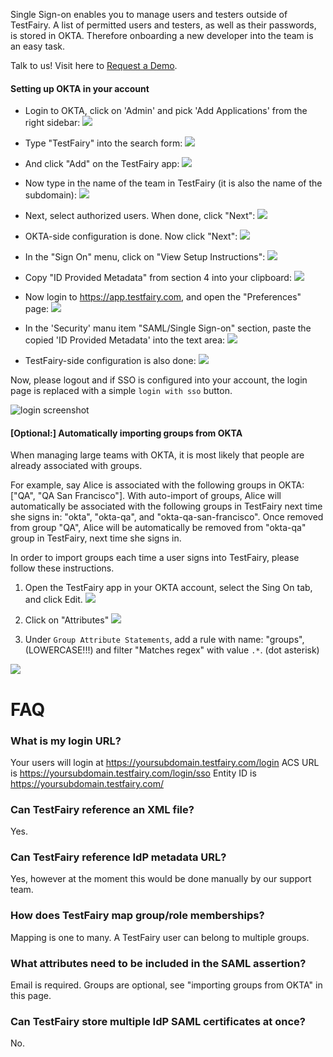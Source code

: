 
Single Sign-on enables you to manage users and testers outside of TestFairy. A list of permitted users and testers, as well as their passwords, is stored in OKTA. Therefore onboarding a new developer into the team is an easy task.

Talk to us! Visit here to [Request a Demo](https://www.testfairy.com/contact_us.php).

#### Setting up OKTA in your account

- Login to OKTA, click on 'Admin' and pick 'Add Applications' from the right sidebar:
  ![](https://docs.testfairy.com/img/sso/okta/okta-1.png)
  
- Type "TestFairy" into the search form:
  ![](https://docs.testfairy.com/img/sso/okta/okta-2.png)
  
- And click "Add" on the TestFairy app:
  ![](https://docs.testfairy.com/img/sso/okta/okta-3.png)
  
- Now type in the name of the team in TestFairy (it is also the name of the subdomain):
  ![](https://docs.testfairy.com/img/sso/okta/okta-4.png)
  
- Next, select authorized users. When done, click "Next":
  ![](https://docs.testfairy.com/img/sso/okta/okta-5.png)
  
- OKTA-side configuration is done. Now click "Next":
  ![](https://docs.testfairy.com/img/sso/okta/okta-6.png)
  
- In the "Sign On" menu, click on "View Setup Instructions":
  ![](https://docs.testfairy.com/img/sso/okta/okta-7.png)
  
- Copy "ID Provided Metadata" from section 4 into your clipboard:
  ![](https://docs.testfairy.com/img/sso/okta/okta-8.png)
  
- Now login to https://app.testfairy.com, and open the "Preferences" page:
  ![](https://docs.testfairy.com/img/sso/okta/okta-9.png)
  
- In the 'Security' manu item "SAML/Single Sign-on" section, paste the copied 'ID Provided Metadata' into the text area:
  ![](/img/sso/okta/security-saml-okta-xml.png)
  
- TestFairy-side configuration is also done:
  ![](https://docs.testfairy.com/img/sso/okta/okta-11.png)

Now, please logout and if SSO is configured into your account, the login page is replaced with a simple `login with sso` button.

![login screenshot](https://docs.testfairy.com/img/sso/sso-login-screenshot.png)


#### [Optional:] Automatically importing groups from OKTA

When managing large teams with OKTA, it is most likely that people are already associated with groups. 

For example, say Alice is associated with the following groups in OKTA: ["QA", "QA San Francisco"]. 
With auto-import of groups, Alice will automatically be associated with the following groups in TestFairy next time she signs in: "okta", "okta-qa", and "okta-qa-san-francisco". 
Once removed from group "QA", Alice will be automatically be removed from "okta-qa" group in TestFairy, next time she signs in.

In order to import groups each time a user signs into TestFairy, please follow these instructions. 

1. Open the TestFairy app in your OKTA account, select the Sing On tab, and click Edit. 
 ![](https://docs.testfairy.com/img/sso/okta/okta1a.png)

2. Click on "Attributes"
 ![](https://docs.testfairy.com/img/sso/okta/okta2.png)

3. Under `Group Attribute Statements`, add a rule with name: "groups", (LOWERCASE!!!) and filter "Matches regex" with value `.*`. (dot asterisk) 

![](https://docs.testfairy.com/img/sso/okta/okta3.png)


# FAQ

### What is my login URL?

Your users will login at https://yoursubdomain.testfairy.com/login
ACS URL is https://yoursubdomain.testfairy.com/login/sso
Entity ID is https://yoursubdomain.testfairy.com/

### Can TestFairy reference an XML file?

Yes.

### Can TestFairy reference IdP metadata URL?

Yes, however at the moment this would be done manually by our support team.

### How does TestFairy map group/role memberships?

Mapping is one to many. A TestFairy user can belong to multiple groups. 

### What attributes need to be included in the SAML assertion?

Email is required. Groups are optional, see "importing groups from OKTA" in this page.

### Can TestFairy store multiple IdP SAML certificates at once?

No.






